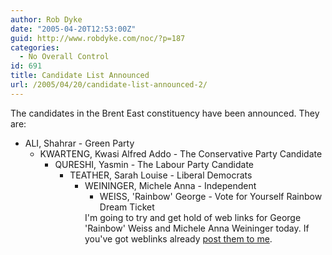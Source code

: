 ```yaml
---
author: Rob Dyke
date: "2005-04-20T12:53:00Z"
guid: http://www.robdyke.com/noc/?p=187
categories:
  - No Overall Control
id: 691
title: Candidate List Announced
url: /2005/04/20/candidate-list-announced-2/
---
```

The candidates in the Brent East constituency have been announced. They are:

  * ALI, Shahrar - Green Party 
      * KWARTENG, Kwasi Alfred Addo - The Conservative Party Candidate 
          * QURESHI, Yasmin - The Labour Party Candidate 
              * TEATHER, Sarah Louise - Liberal Democrats 
                  * WEININGER, Michele Anna - Independent 
                      * WEISS, 'Rainbow' George - Vote for Yourself Rainbow Dream Ticket </ul> 
                        I'm going to try and get hold of web links for George 'Rainbow' Weiss and Michele Anna Weininger today. If you've got weblinks already [post them to me](mailto://brent_east@robdyke.com).
